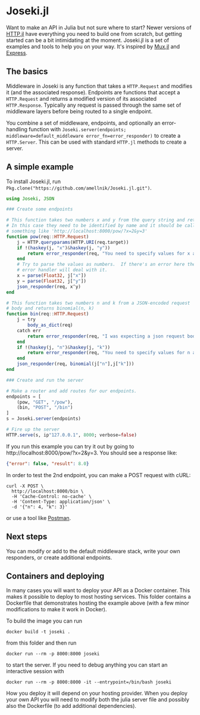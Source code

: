 # Joseki.jl

Want to make an API in Julia but not sure where to start?  Newer versions of [HTTP.jl](https://github.com/JuliaWeb/HTTP.jl) have everything you need to build one from scratch, but getting started can be a bit intimidating at the moment.  Joseki.jl is a set of examples and tools to help you on your way.  It's inspired by [Mux.jl](https://github.com/JuliaWeb/Mux.jl) and [Express](https://expressjs.com/).  

## The basics

Middleware in Joseki is any function that takes a `HTTP.Request` and modifies it (and the associated response).  Endpoints are functions that accept a `HTTP.Request` and returns a modified version of its associated `HTTP.Response`.  Typically any request is passed through the same set of middleware layers before being routed to a single endpoint.  

You combine a set of middleware, endpoints, and optionally an error-handling function with `Joseki.server(endpoints; middleware=default_middleware error_fn=error_responder)` to create a `HTTP.Server`.  This can be used with standard `HTTP.jl` methods to create a server.

## A simple example

To install Joseki.jl, run `Pkg.clone("https://github.com/amellnik/Joseki.jl.git")`.

```julia
using Joseki, JSON

### Create some endpoints

# This function takes two numbers x and y from the query string and returns x^y
# In this case they need to be identified by name and it should be called with
# something like 'http://localhost:8000/pow/?x=2&y=3'
function pow(req::HTTP.Request)
    j = HTTP.queryparams(HTTP.URI(req.target))
    if !(haskey(j, "x")&haskey(j, "y"))
        return error_responder(req, "You need to specify values for x and y!")
    end
    # Try to parse the values as numbers.  If there's an error here the generic
    # error handler will deal with it.
    x = parse(Float32, j["x"])
    y = parse(Float32, j["y"])
    json_responder(req, x^y)
end

# This function takes two numbers n and k from a JSON-encoded request
# body and returns binomial(n, k)
function bin(req::HTTP.Request)
    j = try
        body_as_dict(req)
    catch err
        return error_responder(req, "I was expecting a json request body!")
    end
    if !(haskey(j, "n")&haskey(j, "k"))
        return error_responder(req, "You need to specify values for n and k!")
    end
    json_responder(req, binomial(j["n"],j["k"]))
end

### Create and run the server

# Make a router and add routes for our endpoints.
endpoints = [
    (pow, "GET", "/pow"),
    (bin, "POST", "/bin")
]
s = Joseki.server(endpoints)

# Fire up the server
HTTP.serve(s, ip"127.0.0.1", 8000; verbose=false)
```

If you run this example you can try it out by going to http://localhost:8000/pow/?x=2&y=3.  You should see a response like:

```json
{"error": false, "result": 8.0}
```

In order to test the 2nd endpoint, you can make a POST request with cURL:

```shell
curl -X POST \
  http://localhost:8000/bin \
  -H 'Cache-Control: no-cache' \
  -H 'Content-Type: application/json' \
  -d '{"n": 4, "k": 3}'
```

or use a tool like [Postman](https://www.getpostman.com/).

## Next steps

You can modify or add to the default middleware stack, write your own responders, or create additional endpoints.  

## Containers and deploying

In many cases you will want to deploy your API as a Docker container.  This makes it possible to deploy to most hosting services.  This folder contains a Dockerfile that demonstrates hosting the example above (with a few minor modifications to make it work in Docker).  

To build the image you can run

```shell
docker build -t joseki .
```

from this folder and then run

```shell
docker run --rm -p 8000:8000 joseki
```

to start the server.  If you need to debug anything you can start an interactive session with

```shell
docker run --rm -p 8000:8000 -it --entrypoint=/bin/bash joseki
```

How you deploy it will depend on your hosting provider.  When you deploy your own API you will need to modify both the julia server file and possibly also the Dockerfile (to add additional dependencies).  
